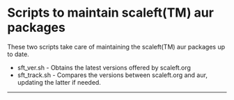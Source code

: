 # Scripts to maintain scaleft(TM) aur packages

These two scripts take care of maintaining the scaleft(TM) aur packages up to date.

- sft_ver.sh - Obtains the latest versions offered by scaleft.org
- sft_track.sh - Compares the versions between scaleft.org and aur, updating the latter if needed.

---
